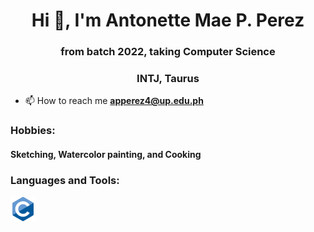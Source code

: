 <h1 align="center">Hi 👋, I'm Antonette Mae P. Perez</h1>
<h3 align="center">from batch 2022, taking Computer Science</h3>
<h3 align="center">INTJ, Taurus</h3>

- 📫 How to reach me **apperez4@up.edu.ph**

<h3 align="left">Hobbies:</h3>
<p align="left">
</p>
<h4 align="left">Sketching, Watercolor painting, and Cooking</h4>

<h3 align="left">Languages and Tools:</h3>
<p align="left"> <a href="https://www.cprogramming.com/" target="_blank" rel="noreferrer"> <img src="https://raw.githubusercontent.com/devicons/devicon/master/icons/c/c-original.svg" alt="c" width="40" height="40"/> </a> </p>

